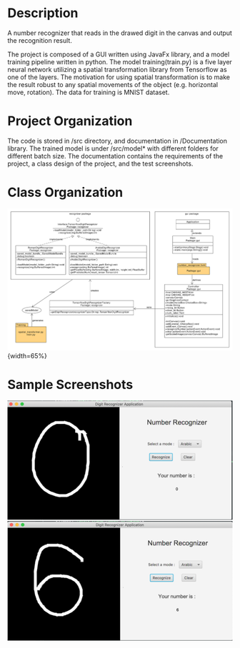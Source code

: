 # Description
A number recognizer that reads in the drawed digit in the canvas and output the recognition result.

The project is composed of a GUI written using JavaFx library, and a model training pipeline written in python. The model training(train.py) is a five layer neural network utilizing a spatial transformation library from Tensorflow as one of the layers. The motivation for using spatial transformation is to make the result robust to any spatial movements of the object (e.g. horizontal move, rotation). The data for training is MNIST dataset.

# Project Organization
The code is stored in /src directory, and documentation in /Documentation library. The trained model is under /src/model* with different folders for different batch size.
The documentation contains the requirements of the project, a class design of the project, and the test screenshots.

# Class Organization
![Class_Diagram](./NumberRecognizerProject/Documentation/class_design.jpg){width=65%}

# Sample Screenshots
![test_digit_0](./NumberRecognizerProject/Documentation/test_screenshot/000.png)
![test_digit_6](./NumberRecognizerProject/Documentation/test_screenshot/006.png)

